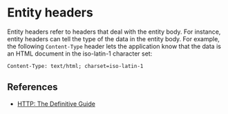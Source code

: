 # Entity headers
Entity headers refer to headers that deal with the entity body. For instance,
entity headers can tell the type of the data in the entity body. For example,
the following `Content-Type` header lets the application know that the data is
an HTML document in the iso-latin-1 character set:
```
Content-Type: text/html; charset=iso-latin-1
```


## References
* [HTTP: The Definitive Guide](https://book.douban.com/subject/1440226/)
